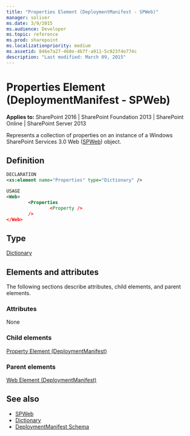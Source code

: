 ```yaml
---
title: "Properties Element (DeploymentManifest - SPWeb)"
manager: soliver
ms.date: 3/9/2015
ms.audience: Developer
ms.topic: reference
ms.prod: sharepoint
ms.localizationpriority: medium
ms.assetid: 846e7a27-468e-4b7f-a911-5c923f4e774c
description: "Last modified: March 09, 2015"
---
```


# Properties Element (DeploymentManifest - SPWeb)

**Applies to:** SharePoint 2016 | SharePoint Foundation 2013 | SharePoint Online | SharePoint Server 2013 
  
Represents a collection of properties on an instance of a Windows SharePoint Services 3.0 Web ([SPWeb](https://msdn.microsoft.com/library/Microsoft.SharePoint.SPWeb.aspx)) object. 

## Definition

```XML
DECLARATION
<xs:element name="Properties" type="Dictionary" />

USAGE
<Web>
        <Properties
                <Property />
        />
</Web>

```

## Type

[Dictionary](https://msdn.microsoft.com/library/System.Collections.Generic.Dictionary.aspx)
  
## Elements and attributes

The following sections describe attributes, child elements, and parent elements.

### Attributes

None
   
### Child elements

[Property Element (DeploymentManifest)](property-element-deploymentmanifest.md)
   
### Parent elements

[Web Element (DeploymentManifest)](web-element-deploymentmanifest.md)
   
## See also

- [SPWeb](https://msdn.microsoft.com/library/Microsoft.SharePoint.SPWeb.aspx)
- [Dictionary](https://msdn.microsoft.com/library/System.Collections.Generic.Dictionary.aspx)
- [DeploymentManifest Schema](deploymentmanifest-schema.md)

